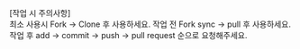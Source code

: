 [작업 시 주의사항]  
최소 사용시 Fork -> Clone 후 사용하세요. 
작업 전 Fork sync -> pull 후 사용하세요. 
작업 후 add -> commit -> push -> pull request 순으로 요청해주세요.
